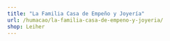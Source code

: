 ```yaml
---
title: "La Familia Casa de Empeño y Joyería"
url: /humacao/la-familia-casa-de-empeno-y-joyeria/
shop: Leiher
---
```

